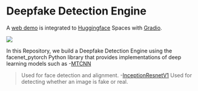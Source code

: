 # Deepfake Detection Engine
A [web demo](https://huggingface.co/spaces/csabhay/deep-fake-detection) is integrated to [Huggingface](https://huggingface.co/) Spaces with [Gradio](https://www.gradio.app/).

![](https://github.com/csabhayy/DeFakeAlert/blob/master/deepfake.gif)

In this Repository, we build a Deepfake Detection Engine using the facenet_pytorch Python library that provides implementations of deep learning models such as -[MTCNN](https://github.com/timesler/facenet-pytorch)
>Used for face detection and alignment.
-[InceptionResnetV1](https://github.com/davidsandberg/facenet/tree/master)
>Used for detecting whether an image is fake or real.
